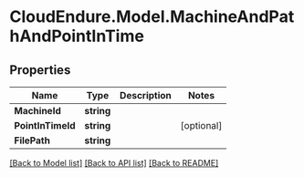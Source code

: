 # CloudEndure.Model.MachineAndPathAndPointInTime
## Properties

Name | Type | Description | Notes
------------ | ------------- | ------------- | -------------
**MachineId** | **string** |  | 
**PointInTimeId** | **string** |  | [optional] 
**FilePath** | **string** |  | 

[[Back to Model list]](../README.md#documentation-for-models) [[Back to API list]](../README.md#documentation-for-api-endpoints) [[Back to README]](../README.md)

